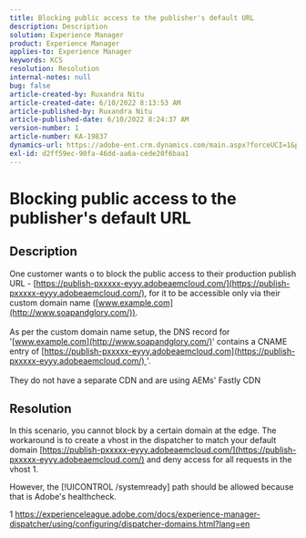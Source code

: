 ```yaml
---
title: Blocking public access to the publisher's default URL
description: Description
solution: Experience Manager
product: Experience Manager
applies-to: Experience Manager
keywords: KCS
resolution: Resolution
internal-notes: null
bug: false
article-created-by: Ruxandra Nitu
article-created-date: 6/10/2022 8:13:53 AM
article-published-by: Ruxandra Nitu
article-published-date: 6/10/2022 8:24:37 AM
version-number: 1
article-number: KA-19837
dynamics-url: https://adobe-ent.crm.dynamics.com/main.aspx?forceUCI=1&pagetype=entityrecord&etn=knowledgearticle&id=59764c3e-95e8-ec11-bb3c-000d3a3b17fa
exl-id: d2ff59ec-90fa-46dd-aa6a-cede20f6baa1
---
```

# Blocking public access to the publisher's default URL

## Description

One customer wants o to block the public access to their production publish URL - [https://publish-pxxxxx-eyyy.adobeaemcloud.com/](https://publish-pxxxxx-eyyy.adobeaemcloud.com/), for it to be accessible only via their custom domain name ([www.example.com](http://www.soapandglory.com/)). <br><br>As per the custom domain name setup, the DNS record for '[www.example.com](http://www.soapandglory.com/)' contains a CNAME entry of [https://publish-pxxxxx-eyyy.adobeaemcloud.com](https://publish-pxxxxx-eyyy.adobeaemcloud.com/) '. <br><br>They do not have a separate CDN and are using AEMs' Fastly CDN

## Resolution


In this scenario, you cannot block by a certain domain at the edge.
The workaround is to create a vhost in the dispatcher to match your default domain [https://publish-pxxxxx-eyyy.adobeaemcloud.com/](https://publish-pxxxxx-eyyy.adobeaemcloud.com/) and deny access for all requests in the vhost 1.

However, the [!UICONTROL /systemready] path should be allowed because that is Adobe's healthcheck.

1 https://experienceleague.adobe.com/docs/experience-manager-dispatcher/using/configuring/dispatcher-domains.html?lang=en
